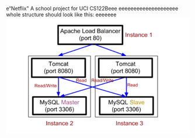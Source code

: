e“Netflix"
A school project for UCI CS122Beee
eeeeeeeeeeeeeeeeeeee
whole structure should look like this:
eeeeeee
![image](https://github.com/cxk123/-Netflix-CS122B/blob/master/images/struture.PNG)
